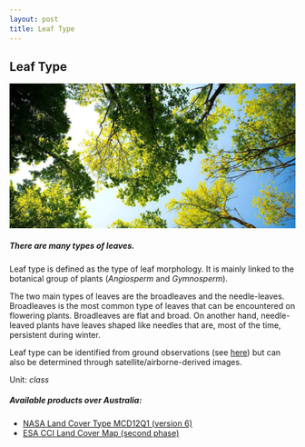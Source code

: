 ```yaml
---
layout: post
title: Leaf Type
---
```


## Leaf Type

![Leaf Type](/assets/img/wales/big/leaf-type.jpg)

##### There are many types of leaves.

Leaf type is defined as the type of leaf morphology. It is mainly linked to the botanical group of plants (_Angiosperm_ and _Gymnosperm_).

The two main types of leaves are the broadleaves and the needle-leaves. Broadleaves is the most common type of leaves that can be encountered on flowering plants. Broadleaves are flat and broad. On another hand, needle-leaved plants have leaves shaped like needles that are, most of the time, persistent during winter.

Leaf type can be identified from ground observations (see [here](https://livingearth.aber.ac.uk/data/ground-measurements/technics/leaf-type-ground-measurement/)) but can also be determined through satellite/airborne-derived images.

Unit: _class_

##### Available products over Australia:

*   [NASA Land Cover Type MCD12Q1 (version 6)](https://livingearth.aber.ac.uk/data/remote-sensing-algorithms/leaf-type-remote-sensing-algorithms/nasa-land-cover-type-mcd12q1-version-6/)
*   [ESA CCI Land Cover Map (second phase)](https://livingearth.aber.ac.uk/data/remote-sensing-algorithms/leaf-type-remote-sensing-algorithms/esa-cci-land-cover-map-second-phase/)